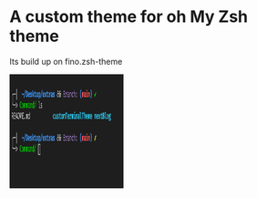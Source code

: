 # A custom theme for oh My Zsh theme

 <p>Its build up on fino.zsh-theme</p>

 <img src="./terminalTheme.png" width="200" height="200"/>